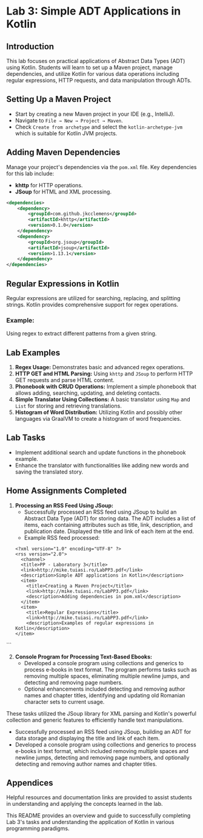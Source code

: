 
# Lab 3: Simple ADT Applications in Kotlin

## Introduction
This lab focuses on practical applications of Abstract Data Types (ADT) using Kotlin. Students will learn to set up a Maven project, manage dependencies, and utilize Kotlin for various data operations including regular expressions, HTTP requests, and data manipulation through ADTs.

## Setting Up a Maven Project
- Start by creating a new Maven project in your IDE (e.g., IntelliJ).
- Navigate to `File → New → Project → Maven`.
- Check `Create from archetype` and select the `kotlin-archetype-jvm` which is suitable for Kotlin JVM projects.

## Adding Maven Dependencies
Manage your project's dependencies via the `pom.xml` file. Key dependencies for this lab include:
- **khttp** for HTTP operations.
- **JSoup** for HTML and XML processing.

```xml
<dependencies>
    <dependency>
        <groupId>com.github.jkcclemens</groupId>
        <artifactId>khttp</artifactId>
        <version>0.1.0</version>
    </dependency>
    <dependency>
        <groupId>org.jsoup</groupId>
        <artifactId>jsoup</artifactId>
        <version>1.13.1</version>
    </dependency>
</dependencies>
```

## Regular Expressions in Kotlin
Regular expressions are utilized for searching, replacing, and splitting strings. Kotlin provides comprehensive support for regex operations.

### Example:
Using regex to extract different patterns from a given string.

## Lab Examples
1. **Regex Usage:** Demonstrates basic and advanced regex operations.
2. **HTTP GET and HTML Parsing:** Using `khttp` and `JSoup` to perform HTTP GET requests and parse HTML content.
3. **Phonebook with CRUD Operations:** Implement a simple phonebook that allows adding, searching, updating, and deleting contacts.
4. **Simple Translator Using Collections:** A basic translator using `Map` and `List` for storing and retrieving translations.
5. **Histogram of Word Distribution:** Utilizing Kotlin and possibly other languages via GraalVM to create a histogram of word frequencies.

## Lab Tasks
- Implement additional search and update functions in the phonebook example.
- Enhance the translator with functionalities like adding new words and saving the translated story.

## 
## Home Assignments Completed

1. **Processing an RSS Feed Using JSoup:**
   - Successfully processed an RSS feed using JSoup to build an Abstract Data Type (ADT) for storing data. The ADT includes a list of items, each containing attributes such as title, link, description, and publication date. Displayed the title and link of each item at the end.
   - Example RSS feed processed:
   ```
   <?xml version="1.0" encoding="UTF-8" ?>
   <rss version="2.0">
     <channel>
     <title>PP - Laboratory 3</title>
     <link>http://mike.tuiasi.ro/LabPP3.pdf</link>
     <description>Simple ADT applications in Kotlin</description>
     <item>
       <title>Creating a Maven Project</title>
       <link>http://mike.tuiasi.ro/LabPP3.pdf</link>
       <description>Adding dependencies in pom.xml</description>
     </item>
     <item>
       <title>Regular Expressions</title>
       <link>http://mike.tuiasi.ro/LabPP3.pdf</link>
       <description>Examples of regular expressions in Kotlin</description>
   </item>
  </channel>
</rss>
```

2. **Console Program for Processing Text-Based Ebooks:**
   - Developed a console program using collections and generics to process e-books in text format. The program performs tasks such as removing multiple spaces, eliminating multiple newline jumps, and detecting and removing page numbers.
   - Optional enhancements included detecting and removing author names and chapter titles, identifying and updating old Romanian character sets to current usage.

These tasks utilized the JSoup library for XML parsing and Kotlin's powerful collection and generic features to efficiently handle text manipulations.

- Successfully processed an RSS feed using JSoup, building an ADT for data storage and displaying the title and link of each item.
- Developed a console program using collections and generics to process e-books in text format, which included removing multiple spaces and newline jumps, detecting and removing page numbers, and optionally detecting and removing author names and chapter titles.

## Appendices
Helpful resources and documentation links are provided to assist students in understanding and applying the concepts learned in the lab.

This README provides an overview and guide to successfully completing Lab 3's tasks and understanding the application of Kotlin in various programming paradigms.
